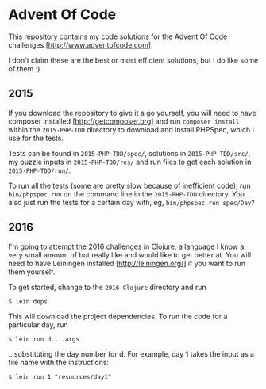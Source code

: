 Advent Of Code
==============

This repository contains my code solutions for the Advent Of Code challenges [http://www.adventofcode.com].

I don't claim these are the best or most efficient solutions, but I do like some of them :)

2015
----

If you download the repository to give it a go yourself, you will need to have composer installed
[http://getcomposer.org] and run `composer install` within the `2015-PHP-TDD` directory to download and install PHPSpec, which I
use for the tests.

Tests can be found in `2015-PHP-TDD/spec/`, solutions in `2015-PHP-TDD/src/`, my puzzle inputs in `2015-PHP-TDD/res/` and run files to get each
solution in `2015-PHP-TDD/run/`.

To run all the tests (some are pretty slow because of inefficient code), run `bin/phpspec run` on the command line in
the `2015-PHP-TDD` directory. You also just run the tests for a certain day with, eg, `bin/phpspec run spec/Day7`

2016
----

I'm going to attempt the 2016 challenges in Clojure, a language I know a very small amount of but really like and would
like to get better at. You will need to have Leiningen installed [http://leiningen.org/] if you want to run them yourself.

To get started, change to the `2016-Clojure` directory and run

    $ lein deps
    
This will download the project dependencies. To run the code for a particular day, run

    $ lein run d ...args

...substituting the day number for d. For example, day 1 takes the input as a file name with the instructions:

    $ lein run 1 "resources/day1"
